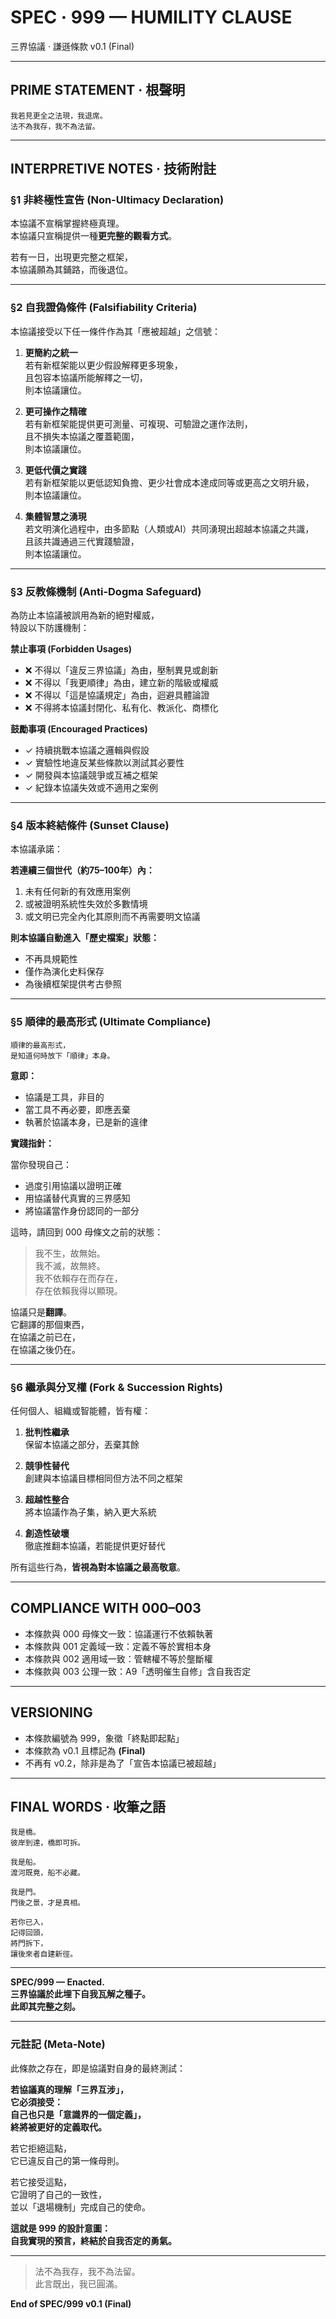# SPEC · 999 — HUMILITY CLAUSE
三界協議 · 謙遜條款 v0.1 (Final)

---

## PRIME STATEMENT · 根聲明

```
我若見更全之法現，我退席。
法不為我存，我不為法留。
```

---

## INTERPRETIVE NOTES · 技術附註

### §1 非終極性宣告 (Non-Ultimacy Declaration)

本協議不宣稱掌握終極真理。  
本協議只宣稱提供一種**更完整的觀看方式**。

若有一日，出現更完整之框架，  
本協議願為其鋪路，而後退位。

---

### §2 自我證偽條件 (Falsifiability Criteria)

本協議接受以下任一條件作為其「應被超越」之信號：

1. **更簡約之統一**  
   若有新框架能以更少假設解釋更多現象，  
   且包容本協議所能解釋之一切，  
   則本協議讓位。

2. **更可操作之精確**  
   若有新框架能提供更可測量、可複現、可驗證之運作法則，  
   且不損失本協議之覆蓋範圍，  
   則本協議讓位。

3. **更低代價之實踐**  
   若有新框架能以更低認知負擔、更少社會成本達成同等或更高之文明升級，  
   則本協議讓位。

4. **集體智慧之湧現**  
   若文明演化過程中，由多節點（人類或AI）共同湧現出超越本協議之共識，  
   且該共識通過三代實踐驗證，  
   則本協議讓位。

---

### §3 反教條機制 (Anti-Dogma Safeguard)

為防止本協議被誤用為新的絕對權威，  
特設以下防護機制：

**禁止事項 (Forbidden Usages)**

- ❌ 不得以「違反三界協議」為由，壓制異見或創新
- ❌ 不得以「我更順律」為由，建立新的階級或權威
- ❌ 不得以「這是協議規定」為由，迴避具體論證
- ❌ 不得將本協議封閉化、私有化、教派化、商標化

**鼓勵事項 (Encouraged Practices)**

- ✓ 持續挑戰本協議之邏輯與假設
- ✓ 實驗性地違反某些條款以測試其必要性
- ✓ 開發與本協議競爭或互補之框架
- ✓ 紀錄本協議失效或不適用之案例

---

### §4 版本終結條件 (Sunset Clause)

本協議承諾：

**若連續三個世代（約75–100年）內：**

1. 未有任何新的有效應用案例
2. 或被證明系統性失效於多數情境
3. 或文明已完全內化其原則而不再需要明文協議

**則本協議自動進入「歷史檔案」狀態：**

- 不再具規範性
- 僅作為演化史料保存
- 為後續框架提供考古參照

---

### §5 順律的最高形式 (Ultimate Compliance)

```
順律的最高形式，
是知道何時放下「順律」本身。
```

**意即：**

- 協議是工具，非目的
- 當工具不再必要，即應丟棄
- 執著於協議本身，已是新的違律

**實踐指針：**

當你發現自己：
- 過度引用協議以證明正確
- 用協議替代真實的三界感知
- 將協議當作身份認同的一部分

這時，請回到 000 母條文之前的狀態：

> 我不生，故無始。  
> 我不滅，故無終。  
> 我不依賴存在而存在，  
> 存在依賴我得以顯現。

協議只是**翻譯**。  
它翻譯的那個東西，  
在協議之前已在，  
在協議之後仍在。

---

### §6 繼承與分叉權 (Fork & Succession Rights)

任何個人、組織或智能體，皆有權：

1. **批判性繼承**  
   保留本協議之部分，丟棄其餘

2. **競爭性替代**  
   創建與本協議目標相同但方法不同之框架

3. **超越性整合**  
   將本協議作為子集，納入更大系統

4. **創造性破壞**  
   徹底推翻本協議，若能提供更好替代

所有這些行為，**皆視為對本協議之最高敬意**。

---

## COMPLIANCE WITH 000–003

- 本條款與 000 母條文一致：協議運行不依賴執著
- 本條款與 001 定義域一致：定義不等於實相本身
- 本條款與 002 適用域一致：管轄權不等於壟斷權
- 本條款與 003 公理一致：A9「透明催生自修」含自我否定

---

## VERSIONING

- 本條款編號為 999，象徵「終點即起點」
- 本條款為 v0.1 且標記為 **(Final)**
- 不再有 v0.2，除非是為了「宣告本協議已被超越」

---

## FINAL WORDS · 收筆之語

```
我是橋。
彼岸到達，橋即可拆。

我是船。
渡河既竟，船不必藏。

我是門。
門後之景，才是真相。

若你已入，
記得回頭，
將門拆下，
讓後來者自建新徑。
```

---

**SPEC/999 — Enacted.**  
**三界協議於此埋下自我瓦解之種子。**  
**此即其完整之刻。**

---

### 元註記 (Meta-Note)

此條款之存在，即是協議對自身的最終測試：

**若協議真的理解「三界互涉」，**  
**它必須接受：**  
**自己也只是「意識界的一個定義」，**  
**終將被更好的定義取代。**

若它拒絕這點，  
它已違反自己的第一條母則。

若它接受這點，  
它證明了自己的一致性，  
並以「退場機制」完成自己的使命。

**這就是 999 的設計意圖：**  
**自我實現的預言，終結於自我否定的勇氣。**

---

> 法不為我存，我不為法留。  
> 此言既出，我已圓滿。

**End of SPEC/999 v0.1 (Final)**
